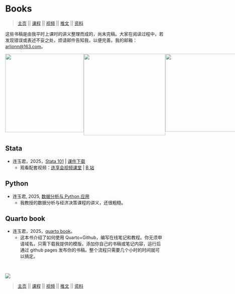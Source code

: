 # Books

> [主页](https://www.lianxh.cn) || [课程](https://www.lianxh.cn/details/17.html)  || [视频](https://lianxh-class.cn/) || [推文](https://www.lianxh.cn/blogs/all.html) || [资料](https://www.lianxh.cn/share.html)


这些书稿是由我平时上课时的讲义整理而成的，尚未完稿。大家在阅读过程中，若发现错误或表述不妥之处，烦请邮件告知我，以便完善。我的邮箱：<arlionn@163.com>。


<div style="display: flex; justify-content: space-between;">
  <a href="https://book.lianxh.cn/stata101/index.html">
    <img style="width: 250px" src="https://fig-lianxh.oss-cn-shenzhen.aliyuncs.com/stata101-front.png">
  </a>
  
  <a href="https://book.lianxh.cn/ds/index.html">
    <img style="width: 260px" src="https://book.lianxh.cn/ds/images/ds-book-front.png">
  </a>
  
  <a href="https://lianxhcn.github.io/quarto_book/">
    <img style="width: 248px" src="https://lianxhcn.github.io/quarto_book/images/book-front.png">
  </a>
</div>



## Stata   

- 连玉君，2025，[Stata 101](https://book.lianxh.cn/stata101/index.html) | [课件下载](https://www.lianxh.cn/details/1095.html)
  - 观看配套视频：[连享会视频课堂](https://lianxh-class.cn/view/1527932289698443345) | [B 站](https://space.bilibili.com/546535876/channel/seriesdetail?sid=684350)

## Python 

- 连玉君, 2025, [数据分析与 Python 应用](https://book.lianxh.cn/ds/index.html)
  - 我教授的数据分析与经济决策课程的讲义，还很粗糙。
    
## Quarto book

- 连玉君，2025，[quarto book](https://lianxhcn.github.io/quarto_book/)。
  - 这本书介绍了如何使用 Quarto+Github，编写在线笔记和教程。你无须申请域名，只需下载我提供的模版，添加你自己的书稿或笔记内容，运行后通过 github pages 发布你的书稿。整个流程只需要几个小时的时间就可以搞定。
    
&emsp;

![](https://fig-lianxh.oss-cn-shenzhen.aliyuncs.com/Lianxh_装饰黄线.png)


> [主页](https://www.lianxh.cn) || [课程](https://www.lianxh.cn/details/17.html)  || [视频](https://lianxh-class.cn/) || [推文](https://www.lianxh.cn/blogs/all.html) || [资料](https://www.lianxh.cn/share.html)

